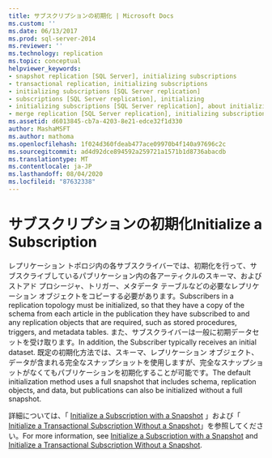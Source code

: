 ```yaml
---
title: サブスクリプションの初期化 | Microsoft Docs
ms.custom: ''
ms.date: 06/13/2017
ms.prod: sql-server-2014
ms.reviewer: ''
ms.technology: replication
ms.topic: conceptual
helpviewer_keywords:
- snapshot replication [SQL Server], initializing subscriptions
- transactional replication, initializing subscriptions
- initializing subscriptions [SQL Server replication]
- subscriptions [SQL Server replication], initializing
- initializing subscriptions [SQL Server replication], about initializing subscriptions
- merge replication [SQL Server replication], initializing subscriptions
ms.assetid: d6013845-cb7a-4203-8e21-edce32f1d330
author: MashaMSFT
ms.author: mathoma
ms.openlocfilehash: 1f024d360fdeab477ace09970b4f140a97696c2c
ms.sourcegitcommit: ad4d92dce894592a259721a1571b1d8736abacdb
ms.translationtype: MT
ms.contentlocale: ja-JP
ms.lasthandoff: 08/04/2020
ms.locfileid: "87632338"
---
```

# <a name="initialize-a-subscription"></a><span data-ttu-id="e07f9-102">サブスクリプションの初期化</span><span class="sxs-lookup"><span data-stu-id="e07f9-102">Initialize a Subscription</span></span>
  <span data-ttu-id="e07f9-103">レプリケーション トポロジ内の各サブスクライバーでは、初期化を行って、サブスクライブしているパブリケーション内の各アーティクルのスキーマ、およびストアド プロシージャ、トリガー、メタデータ テーブルなどの必要なレプリケーション オブジェクトをコピーする必要があります。</span><span class="sxs-lookup"><span data-stu-id="e07f9-103">Subscribers in a replication topology must be initialized, so that they have a copy of the schema from each article in the publication they have subscribed to and any replication objects that are required, such as stored procedures, triggers, and metadata tables.</span></span> <span data-ttu-id="e07f9-104">また、サブスクライバーは一般に初期データセットを受け取ります。</span><span class="sxs-lookup"><span data-stu-id="e07f9-104">In addition, the Subscriber typically receives an initial dataset.</span></span> <span data-ttu-id="e07f9-105">既定の初期化方法では、スキーマ、レプリケーション オブジェクト、データが含まれる完全なスナップショットを使用しますが、完全なスナップショットがなくてもパブリケーションを初期化することが可能です。</span><span class="sxs-lookup"><span data-stu-id="e07f9-105">The default initialization method uses a full snapshot that includes schema, replication objects, and data, but publications can also be initialized without a full snapshot.</span></span>  
  
 <span data-ttu-id="e07f9-106">詳細については、「 [Initialize a Subscription with a Snapshot](initialize-a-subscription-with-a-snapshot.md) 」および「 [Initialize a Transactional Subscription Without a Snapshot](initialize-a-transactional-subscription-without-a-snapshot.md)」を参照してください。</span><span class="sxs-lookup"><span data-stu-id="e07f9-106">For more information, see [Initialize a Subscription with a Snapshot](initialize-a-subscription-with-a-snapshot.md) and [Initialize a Transactional Subscription Without a Snapshot](initialize-a-transactional-subscription-without-a-snapshot.md).</span></span>  
  
  
